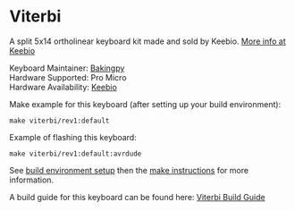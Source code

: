 Viterbi
=======

A split 5x14 ortholinear keyboard kit made and sold by Keebio. [More info at Keebio](https://keeb.io)

Keyboard Maintainer: [Bakingpy](https://github.com/nooges)  
Hardware Supported: Pro Micro  
Hardware Availability: [Keebio](https://keeb.io)

Make example for this keyboard (after setting up your build environment):

    make viterbi/rev1:default


Example of flashing this keyboard:

    make viterbi/rev1:default:avrdude

See [build environment setup](https://docs.qmk.fm/build_environment_setup.html) then the [make instructions](https://docs.qmk.fm/make_instructions.html) for more information.

A build guide for this keyboard can be found here: [Viterbi Build Guide](https://docs.keeb.io)
